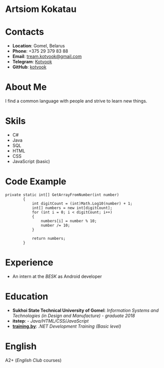 # Artsiom Kokatau
# Contacts
- **Location**: Gomel, Belarus
- **Phone**: +375 29 379 83 88
- **Email**: tream.kotvook@gmail.com
- **Telegram**: [Kotvook](https://t.me/Kotvook)
- **GitHub**: [kotvook](https://github.com/kotvook)
# About Me
I find a common language with people and strive to learn new things.
# Skils
- C#
- Java
- SQL
- HTML
- CSS
- JavaScript (basic)
# Code Example
~~~
private static int[] GetArrayFromNumber(int number)
        {
            int digitCount = (int)Math.Log10(number) + 1;
            int[] numbers = new int[digitCount];
            for (int i = 0; i < digitCount; i++)
            {
                numbers[i] = number % 10;
                number /= 10;
            }

            return numbers;
        }
~~~
# Experience
- An intern at the _BESK_ as Android developer
# Education
- **Sukhoi State Technical University of Gomel**: *Information Systems and Technologies (in Design and Manufacture) - graduate 2018*
- **itstep**: - _Java/HTML/CSS/JavaScript_
- **[training.by](https://training.by/)**: _.NET Development Training (Basic level)_
# English
A2+ (_English Club_ courses)
